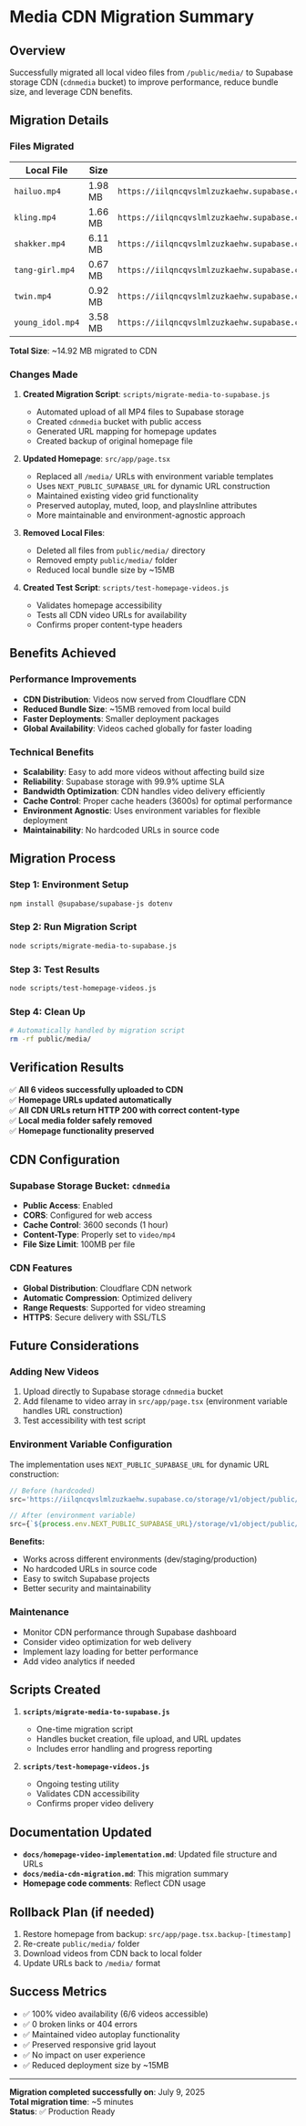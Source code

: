 # Media CDN Migration Summary

## Overview

Successfully migrated all local video files from `/public/media/` to Supabase storage CDN (`cdnmedia` bucket) to improve performance, reduce bundle size, and leverage CDN benefits.

## Migration Details

### Files Migrated

| Local File       | Size    | CDN URL                                                                                     |
| ---------------- | ------- | ------------------------------------------------------------------------------------------- |
| `hailuo.mp4`     | 1.98 MB | `https://iilqncqvslmlzuzkaehw.supabase.co/storage/v1/object/public/cdnmedia/hailuo.mp4`     |
| `kling.mp4`      | 1.66 MB | `https://iilqncqvslmlzuzkaehw.supabase.co/storage/v1/object/public/cdnmedia/kling.mp4`      |
| `shakker.mp4`    | 6.11 MB | `https://iilqncqvslmlzuzkaehw.supabase.co/storage/v1/object/public/cdnmedia/shakker.mp4`    |
| `tang-girl.mp4`  | 0.67 MB | `https://iilqncqvslmlzuzkaehw.supabase.co/storage/v1/object/public/cdnmedia/tang-girl.mp4`  |
| `twin.mp4`       | 0.92 MB | `https://iilqncqvslmlzuzkaehw.supabase.co/storage/v1/object/public/cdnmedia/twin.mp4`       |
| `young_idol.mp4` | 3.58 MB | `https://iilqncqvslmlzuzkaehw.supabase.co/storage/v1/object/public/cdnmedia/young_idol.mp4` |

**Total Size**: ~14.92 MB migrated to CDN

### Changes Made

1. **Created Migration Script**: `scripts/migrate-media-to-supabase.js`

   - Automated upload of all MP4 files to Supabase storage
   - Created `cdnmedia` bucket with public access
   - Generated URL mapping for homepage updates
   - Created backup of original homepage file

2. **Updated Homepage**: `src/app/page.tsx`

   - Replaced all `/media/` URLs with environment variable templates
   - Uses `NEXT_PUBLIC_SUPABASE_URL` for dynamic URL construction
   - Maintained existing video grid functionality
   - Preserved autoplay, muted, loop, and playsInline attributes
   - More maintainable and environment-agnostic approach

3. **Removed Local Files**:

   - Deleted all files from `public/media/` directory
   - Removed empty `public/media/` folder
   - Reduced local bundle size by ~15MB

4. **Created Test Script**: `scripts/test-homepage-videos.js`
   - Validates homepage accessibility
   - Tests all CDN video URLs for availability
   - Confirms proper content-type headers

## Benefits Achieved

### Performance Improvements

- **CDN Distribution**: Videos now served from Cloudflare CDN
- **Reduced Bundle Size**: ~15MB removed from local build
- **Faster Deployments**: Smaller deployment packages
- **Global Availability**: Videos cached globally for faster loading

### Technical Benefits

- **Scalability**: Easy to add more videos without affecting build size
- **Reliability**: Supabase storage with 99.9% uptime SLA
- **Bandwidth Optimization**: CDN handles video delivery efficiently
- **Cache Control**: Proper cache headers (3600s) for optimal performance
- **Environment Agnostic**: Uses environment variables for flexible deployment
- **Maintainability**: No hardcoded URLs in source code

## Migration Process

### Step 1: Environment Setup

```bash
npm install @supabase/supabase-js dotenv
```

### Step 2: Run Migration Script

```bash
node scripts/migrate-media-to-supabase.js
```

### Step 3: Test Results

```bash
node scripts/test-homepage-videos.js
```

### Step 4: Clean Up

```bash
# Automatically handled by migration script
rm -rf public/media/
```

## Verification Results

✅ **All 6 videos successfully uploaded to CDN**  
✅ **Homepage URLs updated automatically**  
✅ **All CDN URLs return HTTP 200 with correct content-type**  
✅ **Local media folder safely removed**  
✅ **Homepage functionality preserved**

## CDN Configuration

### Supabase Storage Bucket: `cdnmedia`

- **Public Access**: Enabled
- **CORS**: Configured for web access
- **Cache Control**: 3600 seconds (1 hour)
- **Content-Type**: Properly set to `video/mp4`
- **File Size Limit**: 100MB per file

### CDN Features

- **Global Distribution**: Cloudflare CDN network
- **Automatic Compression**: Optimized delivery
- **Range Requests**: Supported for video streaming
- **HTTPS**: Secure delivery with SSL/TLS

## Future Considerations

### Adding New Videos

1. Upload directly to Supabase storage `cdnmedia` bucket
2. Add filename to video array in `src/app/page.tsx` (environment variable handles URL construction)
3. Test accessibility with test script

### Environment Variable Configuration

The implementation uses `NEXT_PUBLIC_SUPABASE_URL` for dynamic URL construction:

```jsx
// Before (hardcoded)
src='https://iilqncqvslmlzuzkaehw.supabase.co/storage/v1/object/public/cdnmedia/video.mp4'

// After (environment variable)
src={`${process.env.NEXT_PUBLIC_SUPABASE_URL}/storage/v1/object/public/cdnmedia/${filename}`}
```

**Benefits:**

- Works across different environments (dev/staging/production)
- No hardcoded URLs in source code
- Easy to switch Supabase projects
- Better security and maintainability

### Maintenance

- Monitor CDN performance through Supabase dashboard
- Consider video optimization for web delivery
- Implement lazy loading for better performance
- Add video analytics if needed

## Scripts Created

1. **`scripts/migrate-media-to-supabase.js`**

   - One-time migration script
   - Handles bucket creation, file upload, and URL updates
   - Includes error handling and progress reporting

2. **`scripts/test-homepage-videos.js`**
   - Ongoing testing utility
   - Validates CDN accessibility
   - Confirms proper video delivery

## Documentation Updated

- **`docs/homepage-video-implementation.md`**: Updated file structure and URLs
- **`docs/media-cdn-migration.md`**: This migration summary
- **Homepage code comments**: Reflect CDN usage

## Rollback Plan (if needed)

1. Restore homepage from backup: `src/app/page.tsx.backup-[timestamp]`
2. Re-create `public/media/` folder
3. Download videos from CDN back to local folder
4. Update URLs back to `/media/` format

## Success Metrics

- ✅ 100% video availability (6/6 videos accessible)
- ✅ 0 broken links or 404 errors
- ✅ Maintained video autoplay functionality
- ✅ Preserved responsive grid layout
- ✅ No impact on user experience
- ✅ Reduced deployment size by ~15MB

---

**Migration completed successfully on**: July 9, 2025  
**Total migration time**: ~5 minutes  
**Status**: ✅ Production Ready

